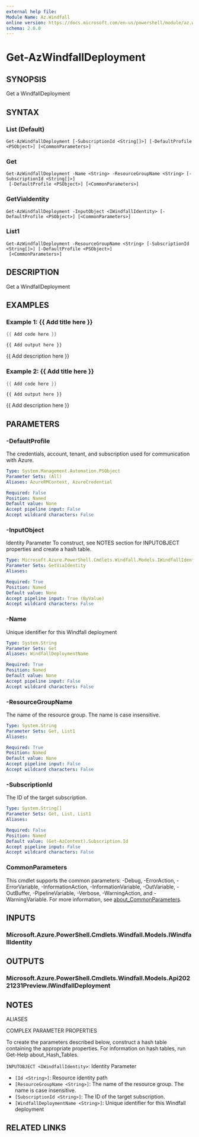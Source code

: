 ```yaml
---
external help file:
Module Name: Az.Windfall
online version: https://docs.microsoft.com/en-us/powershell/module/az.windfall/get-azwindfalldeployment
schema: 2.0.0
---
```


# Get-AzWindfallDeployment

## SYNOPSIS
Get a WindfallDeployment

## SYNTAX

### List (Default)
```
Get-AzWindfallDeployment [-SubscriptionId <String[]>] [-DefaultProfile <PSObject>] [<CommonParameters>]
```

### Get
```
Get-AzWindfallDeployment -Name <String> -ResourceGroupName <String> [-SubscriptionId <String[]>]
 [-DefaultProfile <PSObject>] [<CommonParameters>]
```

### GetViaIdentity
```
Get-AzWindfallDeployment -InputObject <IWindfallIdentity> [-DefaultProfile <PSObject>] [<CommonParameters>]
```

### List1
```
Get-AzWindfallDeployment -ResourceGroupName <String> [-SubscriptionId <String[]>] [-DefaultProfile <PSObject>]
 [<CommonParameters>]
```

## DESCRIPTION
Get a WindfallDeployment

## EXAMPLES

### Example 1: {{ Add title here }}
```powershell
{{ Add code here }}
```

```output
{{ Add output here }}
```

{{ Add description here }}

### Example 2: {{ Add title here }}
```powershell
{{ Add code here }}
```

```output
{{ Add output here }}
```

{{ Add description here }}

## PARAMETERS

### -DefaultProfile
The credentials, account, tenant, and subscription used for communication with Azure.

```yaml
Type: System.Management.Automation.PSObject
Parameter Sets: (All)
Aliases: AzureRMContext, AzureCredential

Required: False
Position: Named
Default value: None
Accept pipeline input: False
Accept wildcard characters: False
```

### -InputObject
Identity Parameter
To construct, see NOTES section for INPUTOBJECT properties and create a hash table.

```yaml
Type: Microsoft.Azure.PowerShell.Cmdlets.Windfall.Models.IWindfallIdentity
Parameter Sets: GetViaIdentity
Aliases:

Required: True
Position: Named
Default value: None
Accept pipeline input: True (ByValue)
Accept wildcard characters: False
```

### -Name
Unique identifier for this Windfall deployment

```yaml
Type: System.String
Parameter Sets: Get
Aliases: WindfallDeploymentName

Required: True
Position: Named
Default value: None
Accept pipeline input: False
Accept wildcard characters: False
```

### -ResourceGroupName
The name of the resource group.
The name is case insensitive.

```yaml
Type: System.String
Parameter Sets: Get, List1
Aliases:

Required: True
Position: Named
Default value: None
Accept pipeline input: False
Accept wildcard characters: False
```

### -SubscriptionId
The ID of the target subscription.

```yaml
Type: System.String[]
Parameter Sets: Get, List, List1
Aliases:

Required: False
Position: Named
Default value: (Get-AzContext).Subscription.Id
Accept pipeline input: False
Accept wildcard characters: False
```

### CommonParameters
This cmdlet supports the common parameters: -Debug, -ErrorAction, -ErrorVariable, -InformationAction, -InformationVariable, -OutVariable, -OutBuffer, -PipelineVariable, -Verbose, -WarningAction, and -WarningVariable. For more information, see [about_CommonParameters](http://go.microsoft.com/fwlink/?LinkID=113216).

## INPUTS

### Microsoft.Azure.PowerShell.Cmdlets.Windfall.Models.IWindfallIdentity

## OUTPUTS

### Microsoft.Azure.PowerShell.Cmdlets.Windfall.Models.Api20221231Preview.IWindfallDeployment

## NOTES

ALIASES

COMPLEX PARAMETER PROPERTIES

To create the parameters described below, construct a hash table containing the appropriate properties. For information on hash tables, run Get-Help about_Hash_Tables.


`INPUTOBJECT <IWindfallIdentity>`: Identity Parameter
  - `[Id <String>]`: Resource identity path
  - `[ResourceGroupName <String>]`: The name of the resource group. The name is case insensitive.
  - `[SubscriptionId <String>]`: The ID of the target subscription.
  - `[WindfallDeploymentName <String>]`: Unique identifier for this Windfall deployment

## RELATED LINKS

